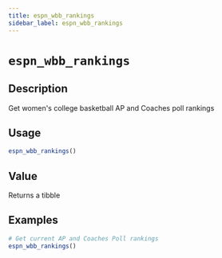 ```yaml
---
title: espn_wbb_rankings
sidebar_label: espn_wbb_rankings
---
```

# `espn_wbb_rankings`

## Description

Get women's college basketball AP and Coaches poll rankings

## Usage

```r
espn_wbb_rankings()
```

## Value

Returns a tibble

## Examples

```r
# Get current AP and Coaches Poll rankings
espn_wbb_rankings()
```
